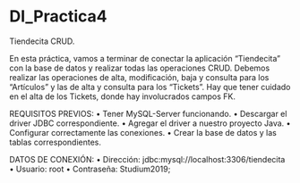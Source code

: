 # DI_Practica4
Tiendecita CRUD.

En esta práctica, vamos a terminar de conectar la aplicación “Tiendecita” con la base de datos y realizar todas las operaciones CRUD.
Debemos realizar las operaciones de alta, modificación, baja y consulta para los “Artículos” y las de alta y consulta para los “Tickets”. 
Hay que tener cuidado en el alta de los Tickets, donde hay involucrados campos FK.

REQUISITOS PREVIOS:
•	Tener MySQL-Server funcionando.
•	Descargar el driver JDBC correspondiente.
•	Agregar el driver a nuestro proyecto Java.
•	Configurar correctamente las conexiones.
•	Crear la base de datos y las tablas correspondientes.

DATOS DE CONEXIÓN:
•	Dirección: jdbc:mysql://localhost:3306/tiendecita
•	Usuario: root
•	Contraseña: Studium2019;
